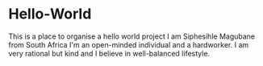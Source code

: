 # Hello-World
This is a place to organise a hello world project
I am Siphesihle Magubane from South Africa
I'm an open-minded individual and a hardworker.
I am very rational but kind and I believe in well-balanced lifestyle.
